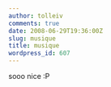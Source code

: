 ```yaml
---
author: tolleiv
comments: true
date: 2008-06-29T19:36:00Z
slug: musique
title: musique
wordpress_id: 607
---
```


sooo nice :P
